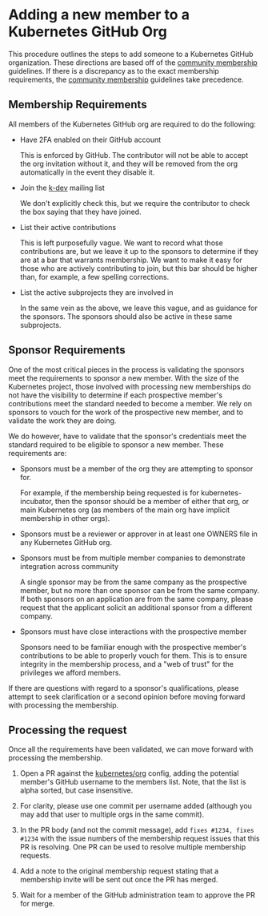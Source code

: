 # Adding a new member to a Kubernetes GitHub Org

This procedure outlines the steps to add someone to a Kubernetes GitHub
organization. These directions are based off of the [community membership]
guidelines. If there is a discrepancy as to the exact membership requirements,
the [community membership] guidelines take precedence.

## Membership Requirements

All members of the Kubernetes GitHub org are required to do the following:

- Have 2FA enabled on their GitHub account

  This is enforced by GitHub. The contributor will not be able to accept the org
  invitation without it, and they will be removed from the org automatically in
  the event they disable it.

- Join the [k-dev] mailing list

  We don't explicitly check this, but we require the contributor to check the
  box saying that they have joined.

- List their active contributions

  This is left purposefully vague. We want to record what those contributions
  are, but we leave it up to the sponsors to determine if they are at a bar that
  warrants membership. We want to make it easy for those who are actively
  contributing to join, but this bar should be higher than, for example, a few
  spelling corrections.

- List the active subprojects they are involved in

  In the same vein as the above, we leave this vague, and as guidance for the
  sponsors. The sponsors should also be active in these same subprojects.

## Sponsor Requirements

One of the most critical pieces in the process is validating the sponsors meet
the requirements to sponsor a new member. With the size of the Kubernetes
project, those involved with processing new memberships do not have the
visibility to determine if each prospective member's contributions meet the
standard needed to become a member. We rely on sponsors to vouch for the work of
the prospective new member, and to validate the work they are doing.

We do however, have to validate that the sponsor's credentials meet the standard
required to be eligible to sponsor a new member. These requirements are:

- Sponsors must be a member of the org they are attempting to sponsor for.

  For example, if the membership being requested is for kubernetes-incubator,
  then the sponsor should be a member of either that org, or main Kubernetes
  org (as members of the main org have implicit membership in other orgs).

- Sponsors must be a reviewer or approver in at least one OWNERS file in any
  Kubernetes GitHub org.

- Sponsors must be from multiple member companies to demonstrate integration
  across community

  A single sponsor may be from the same company as the prospective member, but
  no more than one sponsor can be from the same company. If both sponsors on an
  application are from the same company, please request that the applicant
  solicit an additional sponsor from a different company.

- Sponsors must have close interactions with the prospective member

  Sponsors need to be familiar enough with the prospective member's
  contributions to be able to properly vouch for them. This is to ensure
  integrity in the membership process, and a "web of trust" for the privileges
  we afford members.

If there are questions with regard to a sponsor's qualifications, please attempt
to seek clarification or a second opinion before moving forward with processing
the membership.

## Processing the request

Once all the requirements have been validated, we can move forward with
processing the membership.

1. Open a PR against the [kubernetes/org] config, adding the potential member's
GitHub username to the members list. Note, that the list is alpha sorted, but
case insensitive.

1. For clarity, please use one commit per username added (although you may add
that user to multiple orgs in the same commit).

1. In the PR body (and not the commit message), add `fixes #1234, fixes #1234`
with the issue numbers of the membership request issues that this PR is
resolving. One PR can be used to resolve multiple membership requests.

1. Add a note to the original membership request stating that a membership
invite will be sent out once the PR has merged.

1. Wait for a member of the GitHub administration team to approve the PR for
merge.




[community membership]: /community-membership.md
[k-dev]: https://groups.google.com/forum/#!forum/kubernetes-dev
[kubernetes/org]: https://git.k8s.io/org/
